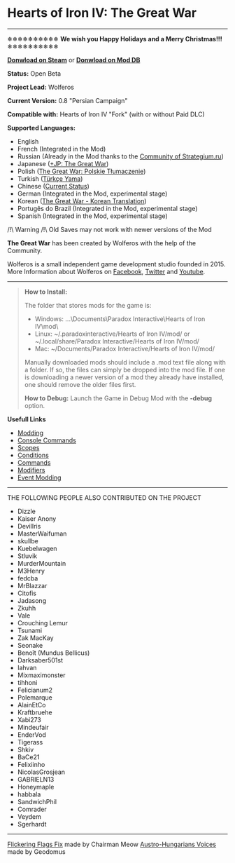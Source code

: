 # Hearts of Iron IV: The Great War

----------
❄❄❄❄❄❄❄❄❄❄ **We wish you Happy Holidays and a Merry Christmas!!!** ❄❄❄❄❄❄❄❄❄❄ 

[**Donwload on Steam**](http://steamcommunity.com/sharedfiles/filedetails/?id=699709023) or [**Donwload on Mod DB**](http://www.moddb.com/mods/hearts-of-iron-iv-the-great-war1)

**Status:** Open Beta

**Project Lead:** Wolferos

**Current Version:** 0.8 "Persian Campaign"

**Compatible with:** Hearts of Iron IV "Fork" (with or without Paid DLC)

**Supported Languages:**
- English
- French (Integrated in the Mod)
- Russian (Already in the Mod thanks to the [Community of Strategium.ru](https://www.strategium.ru))
- Japanese ([+JP: The Great War](http://steamcommunity.com/sharedfiles/filedetails/?id=854550667&searchtext=%2BJP%3A+The+Great+War))
- Polish ([The Great War: Polskie Tłumaczenie](http://steamcommunity.com/sharedfiles/filedetails/?id=1132448900))
- Turkish ([Türkçe Yama](http://paradoxfan.com/forum/index.php?topic=51341.0))
- Chinese ([Current Status](http://steamcommunity.com/workshop/filedetails/discussion/699709023/1698293068432235972))
- German (Integrated in the Mod, experimental stage)
- Korean ([The Great War - Korean Translation](http://steamcommunity.com/sharedfiles/filedetails/?id=959210411))
- Portugês do Brazil (Integrated in the Mod, experimental stage)
- Spanish (Integrated in the Mod, experimental stage)


/!\ Warning /!\ Old Saves may not work with newer versions of the Mod

**The Great War** has been created by Wolferos with the help of the Community.

Wolferos is a small independent game development studio founded in 2015. More Information about Wolferos on [Facebook](https://www.facebook.com/WolferosProductions), [Twitter](https://twitter.com/WolferosProd) and [Youtube](https://www.youtube.com/c/WolferosProductions).

----------
> **How to Install:**
>
> The folder that stores mods for the game is:
>
> - Windows: ...\Documents\Paradox Interactive\Hearts of Iron IV\mod\
> - Linux: ~/.paradoxinteractive/Hearts of Iron IV/mod/ or ~/.local/share/Paradox Interactive/Hearts of Iron IV/mod/
> - Mac: ~/Documents/Paradox Interactive/Hearts of Iron IV/mod/
>
> Manually downloaded mods should include a .mod text file along with a folder. If so, the files can simply be dropped into the mod file. If one is downloading a newer version of a mod they already have installed, one should remove the older files first.
>
> **How to Debug:**
> Launch the Game in Debug Mod with the **-debug** option.

**Usefull Links**

 - [Modding](http://www.hoi4wiki.com/Modding)
 - [Console Commands](http://www.hoi4wiki.com/Console_commands)
 - [Scopes](http://www.hoi4wiki.com/Scopes)
 - [Conditions](http://www.hoi4wiki.com/Conditions)
 - [Commands](http://www.hoi4wiki.com/Commands)
 - [Modifiers](http://www.hoi4wiki.com/Modifiers)
 - [Event Modding](http://www.hoi4wiki.com/Event_Modding)

----------

THE FOLLOWING PEOPLE ALSO CONTRIBUTED ON THE PROJECT

   - Dizzle
   - Kaiser Anony
   - DevilIris
   - MasterWaifuman
   - skullbe
   - Kuebelwagen
   - Stluvik
   - MurderMountain
   - M3Henry
   - fedcba
   - MrBlazzar
   - Citofis
   - Jadasong
   - Zkuhh
   - Vale
   - Crouching Lemur
   - Tsunami
   - Zak MacKay
   - Seonake
   - Benoît (Mundus Bellicus)
   - Darksaber501st
   - lahvan
   - Mixmaximonster
   - tihhoni
   - Felicianum2
   - Polemarque
   - AlainEtCo
   - Kraftbruehe
   - Xabi273
   - Mindeufair
   - EnderVod
   - Tigerass
   - Shkiv
   - BaCe21
   - Felixiinho
   - NicolasGrosjean
   - GABRIELN13
   - Honeymaple
   - habbala
   - SandwichPhil
   - Comrader
   - Veydem
   - Sgerhardt

----------
[Flickering Flags Fix](http://steamcommunity.com/sharedfiles/filedetails/?id=850835220) made by Chairman Meow
[Austro-Hungarians Voices](http://steamcommunity.com/sharedfiles/filedetails/?id=946923873) made by Geodomus
